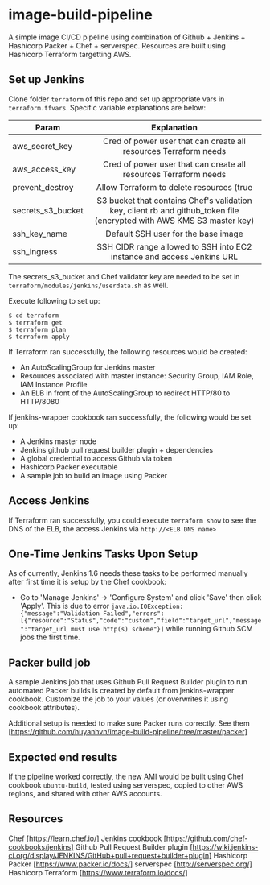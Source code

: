 # image-build-pipeline

A simple image CI/CD pipeline using combination of Github + Jenkins + Hashicorp Packer + Chef + serverspec. Resources are built using Hashicorp Terraform targetting AWS.

Set up Jenkins
--------------
Clone folder ```terraform``` of this repo and set up appropriate vars in ```terraform.tfvars```. Specific variable explanations are below:

| Param              | Explanation                                     |
| -------------------|:-----------------------------------------------:|
| aws_secret_key | Cred of power user that can create all resources Terraform needs |
| aws_access_key | Cred of power user that can create all resources Terraform needs |
| prevent_destroy    | Allow Terraform to delete resources (true|false) |
| secrets_s3_bucket     | S3 bucket that contains Chef's validation key, client.rb and github_token file (encrypted with AWS KMS S3 master key)
| ssh_key_name         | Default SSH user for the base image |
| ssh_ingress  | SSH CIDR range allowed to SSH into EC2 instance and access Jenkins URL |

The secrets_s3_bucket and Chef validator key are needed to be set in ```terraform/modules/jenkins/userdata.sh``` as well.

Execute following to set up:
``` 
$ cd terraform
$ terraform get
$ terraform plan
$ terraform apply
```

If Terraform ran successfully, the following resources would be created:
* An AutoScalingGroup for Jenkins master
* Resources associated with master instance: Security Group, IAM Role, IAM Instance Profile
* An ELB in front of the AutoScalingGroup to redirect HTTP/80 to HTTP/8080

If jenkins-wrapper cookbook ran successfully, the following would be set up:
* A Jenkins master node
* Jenkins github pull request builder plugin + dependencies
* A global credential to access Github via token
* Hashicorp Packer executable
* A sample job to build an image using Packer

Access Jenkins
--------------
If Terraform ran successfully, you could execute ```terraform show``` to see the DNS of the ELB, the access Jenkins via ```http://<ELB DNS name>```

One-Time Jenkins Tasks Upon Setup
---------------------------------
As of currently, Jenkins 1.6 needs these tasks to be performed manually after first time it is setup by the Chef cookbook:
* Go to 'Manage Jenkins' -> 'Configure System' and click 'Save' then click 'Apply'. This is due to error ```java.io.IOException: {"message":"Validation Failed","errors":[{"resource":"Status","code":"custom","field":"target_url","message":"target_url must use http(s) scheme"}]``` while running Github SCM jobs the first time.

Packer build job
----------------
A sample Jenkins job that uses Github Pull Request Builder plugin to run automated Packer builds is created by default from jenkins-wrapper cookbook. Customize the job to your values (or overwrites it using cookbook attributes).

Additional setup is needed to make sure Packer runs correctly. See them [https://github.com/huyanhvn/image-build-pipeline/tree/master/packer]

Expected end results
--------------------
If the pipeline worked correctly, the new AMI would be built using Chef cookbook ```ubuntu-build```, tested using serverspec, copied to other AWS regions, and shared with other AWS accounts.

Resources
---------
Chef [https://learn.chef.io/]
Jenkins cookbook [https://github.com/chef-cookbooks/jenkins]
Github Pull Request Builder plugin [https://wiki.jenkins-ci.org/display/JENKINS/GitHub+pull+request+builder+plugin]
Hashicorp Packer [https://www.packer.io/docs/]
serverspec [http://serverspec.org/]
Hashicorp Terraform [https://www.terraform.io/docs/]


